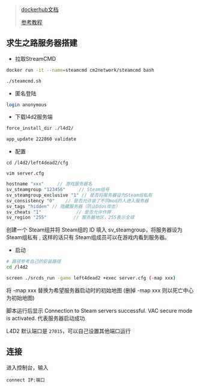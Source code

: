 <!--
 * @Description: 
 * @Version: 1.0
 * @Author: DaLao
 * @Email: dalao_li@163.com
 * @Date: 2022-01-11 09:35:26
 * @LastEditors: DaLao
 * @LastEditTime: 2022-01-13 12:06:43
-->

> [dockerhub文档](https://hub.docker.com/r/cm2network/squad/)
>  
> [参考教程](https://www.maxyang.world/ubuntu-l4d2-server/)

## 求生之路服务器搭建

- 拉取StreamCMD

```sh
docker run -it --name=steamcmd cm2network/steamcmd bash
```

```sh
./steamcmd.sh
```

- 匿名登陆

```sh
login anonymous
```

- 下载l4d2服务端

```sh
force_install_dir ./l4d2/
```

```sh
app_update 222860 validate
```

- 配置

```
cd /l4d2/left4dead2/cfg

vim server.cfg
```

```c
hostname "xxx"     // 游戏服务器名
sv_steamgroup "123456"     // Steam组号
sv_steamgroup_exclusive "1" // 是否将服务器设为Steam组私有
sv_consistency "0"    // 是否允许装了不同mod的人进入服务器
sv_tags "hidden" // 隐藏服务器（防止Ddos攻击）
sv_cheats "1"             // 是否允许作弊
sv_region "255"          // 服务器地区，255表示全球
```

创建一个 Steam组并将 Steam组的 ID 填入 sv\_steamgroup，将服务器设为 Steam组私有 , 这样的话只有 Steam组成员可以在游戏内看到服务器。

- 启动

```sh
# 路径参考自己的安装路径  
cd /l4d2  

screen ./srcds_run -game left4dead2 +exec server.cfg (-map xxx)
```
将 -map xxx 替换为希望服务器启动时的初始地图 (删掉 -map xxx 则以死亡中心为初始地图)

脚本运行后显示 Connection to Steam servers successful. VAC secure mode is activated. 代表服务器启动成功

L4D2 默认端口是 `27015`，可以自己设置其他端口运行


## 连接

进入控制台，输入

```
connect IP:端口
```

